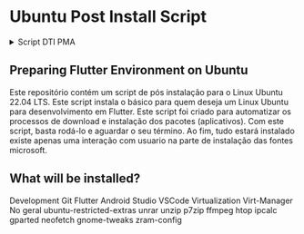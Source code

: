 # Ubuntu Post Install Script
<details><summary>Script DTI PMA</summary>

 ~~~shell
# Baixar o script do GitHub
wget https://raw.githubusercontent.com/cesarbrunoms/ubuntu_post_install_script/main/after_install_ubuntu.sh

# Dar permissão de execução ao script baixado
chmod +x after_install_ubuntu.sh

# Executar o script baixado
bash after_install_ubuntu.sh
  
~~~  
</details>

## Preparing Flutter Environment on Ubuntu
Este repositório contém um script de pós instalação para o Linux Ubuntu 22.04 LTS.
Este script instala o básico para quem deseja um Linux Ubuntu para desenvolvimento em Flutter.
Este script foi criado para automatizar os processos de download e instalação dos pacotes (aplicativos). Com este script, basta rodá-lo e aguardar o seu término. Ao fim, tudo estará instalado existe apenas uma interação com usuario na parte de instalação das fontes microsoft.
## What will be installed?
Development
Git
Flutter
Android Studio
VSCode
Virtualization
Virt-Manager
No geral
ubuntu-restricted-extras
unrar unzip p7zip
ffmpeg
htop
ipcalc
gparted
neofetch
gnome-tweaks
zram-config

